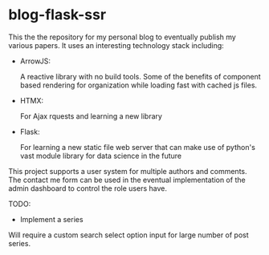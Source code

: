 # blog-flask-ssr

This the the repository for my personal blog to eventually publish my various papers. It uses an interesting technology stack including:

* ArrowJS:
  
  A reactive library with no build tools. Some of the benefits of component based rendering for organization while loading fast with cached js files. 
* HTMX:

  For Ajax rquests and learning a new library
* Flask:

  For learning a new static file web server that can make use of python's vast module library for data science in the future

This project supports a user system for multiple authors and comments. The contact me form can be used in the eventual implementation of the admin dashboard to control the role users have. 

TODO:
* Implement a series

Will require a custom search select option input for large number of post series.

